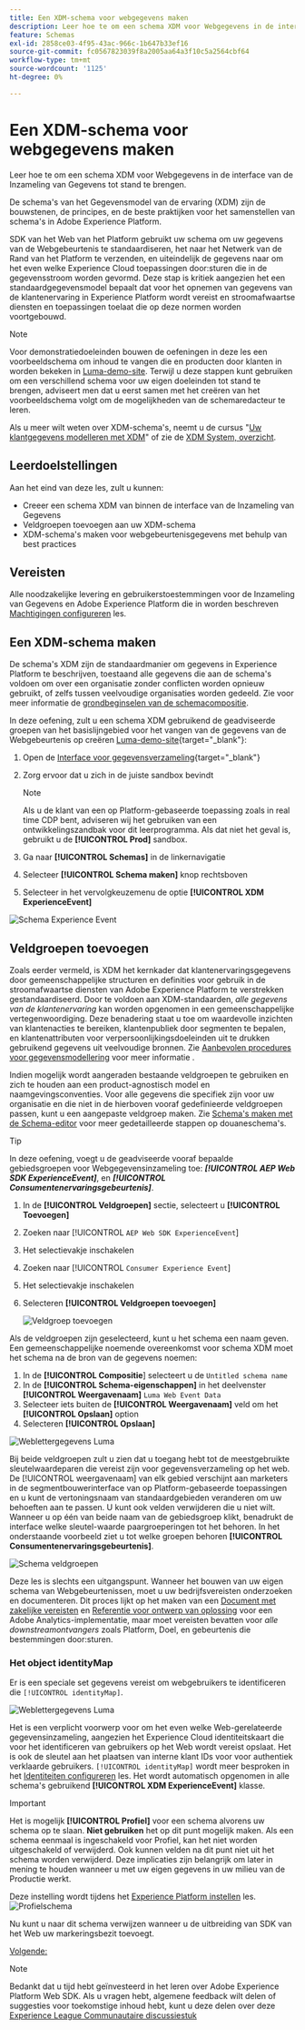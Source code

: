 ```yaml
---
title: Een XDM-schema voor webgegevens maken
description: Leer hoe te om een schema XDM voor Webgegevens in de interface van de Inzameling van Gegevens tot stand te brengen. Deze les maakt deel uit van de Zelfstudie Adobe Experience Cloud met Web SDK implementeren.
feature: Schemas
exl-id: 2858ce03-4f95-43ac-966c-1b647b33ef16
source-git-commit: fc0567823039f8a2005aa64a3f10c5a2564cbf64
workflow-type: tm+mt
source-wordcount: '1125'
ht-degree: 0%

---
```


# Een XDM-schema voor webgegevens maken

Leer hoe te om een schema XDM voor Webgegevens in de interface van de Inzameling van Gegevens tot stand te brengen.

De schema&#39;s van het Gegevensmodel van de ervaring (XDM) zijn de bouwstenen, de principes, en de beste praktijken voor het samenstellen van schema&#39;s in Adobe Experience Platform.

SDK van het Web van het Platform gebruikt uw schema om uw gegevens van de Webgebeurtenis te standaardiseren, het naar het Netwerk van de Rand van het Platform te verzenden, en uiteindelijk de gegevens naar om het even welke Experience Cloud toepassingen door:sturen die in de gegevensstroom worden gevormd. Deze stap is kritiek aangezien het een standaardgegevensmodel bepaalt dat voor het opnemen van gegevens van de klantenervaring in Experience Platform wordt vereist en stroomafwaartse diensten en toepassingen toelaat die op deze normen worden voortgebouwd.

>[!NOTE]
>
> Voor demonstratiedoeleinden bouwen de oefeningen in deze les een voorbeeldschema om inhoud te vangen die en producten door klanten in worden bekeken in [Luma-demo-site](https://luma.enablementadobe.com/content/luma/us/en.html). Terwijl u deze stappen kunt gebruiken om een verschillend schema voor uw eigen doeleinden tot stand te brengen, adviseert men dat u eerst samen met het creëren van het voorbeeldschema volgt om de mogelijkheden van de schemaredacteur te leren.

Als u meer wilt weten over XDM-schema&#39;s, neemt u de cursus &quot;[Uw klantgegevens modelleren met XDM](https://experienceleague.adobe.com/?recommended=ExperiencePlatform-D-1-2021.1.xdm)&quot; of zie de [XDM System, overzicht](https://experienceleague.adobe.com/docs/experience-platform/xdm/home.html?lang=nl).

## Leerdoelstellingen

Aan het eind van deze les, zult u kunnen:

* Creeer een schema XDM van binnen de interface van de Inzameling van Gegevens
* Veldgroepen toevoegen aan uw XDM-schema
* XDM-schema&#39;s maken voor webgebeurtenisgegevens met behulp van best practices

## Vereisten

Alle noodzakelijke levering en gebruikerstoestemmingen voor de Inzameling van Gegevens en Adobe Experience Platform die in worden beschreven [Machtigingen configureren](configure-permissions.md) les.

## Een XDM-schema maken

De schema&#39;s XDM zijn de standaardmanier om gegevens in Experience Platform te beschrijven, toestaand alle gegevens die aan de schema&#39;s voldoen om over een organisatie zonder conflicten worden opnieuw gebruikt, of zelfs tussen veelvoudige organisaties worden gedeeld. Zie voor meer informatie de [grondbeginselen van de schemacompositie](https://experienceleague.adobe.com/docs/experience-platform/xdm/schema/composition.html?lang=en).

In deze oefening, zult u een schema XDM gebruikend de geadviseerde groepen van het basislijngebied voor het vangen van de gegevens van de Webgebeurtenis op creëren [Luma-demo-site](https://luma.enablementadobe.com/content/luma/us/en.html){target=&quot;_blank&quot;}:

1. Open de [Interface voor gegevensverzameling](https://launch.adobe.com/){target=&quot;_blank&quot;}
1. Zorg ervoor dat u zich in de juiste sandbox bevindt

   >[!NOTE]
   >
   >Als u de klant van een op Platform-gebaseerde toepassing zoals in real time CDP bent, adviseren wij het gebruiken van een ontwikkelingszandbak voor dit leerprogramma. Als dat niet het geval is, gebruikt u de **[!UICONTROL Prod]** sandbox.

1. Ga naar **[!UICONTROL Schemas]** in de linkernavigatie
1. Selecteer **[!UICONTROL Schema maken]** knop rechtsboven
1. Selecteer in het vervolgkeuzemenu de optie **[!UICONTROL XDM ExperienceEvent]**

![Schema Experience Event](assets/schema-XDM-experience-event.jpg)

## Veldgroepen toevoegen

Zoals eerder vermeld, is XDM het kernkader dat klantenervaringsgegevens door gemeenschappelijke structuren en definities voor gebruik in de stroomafwaartse diensten van Adobe Experience Platform te verstrekken gestandaardiseerd. Door te voldoen aan XDM-standaarden, _alle gegevens van de klantenervaring_ kan worden opgenomen in een gemeenschappelijke vertegenwoordiging. Deze benadering staat u toe om waardevolle inzichten van klantenacties te bereiken, klantenpubliek door segmenten te bepalen, en klantenattributen voor verpersoonlijkingsdoeleinden uit te drukken gebruikend gegevens uit veelvoudige bronnen. Zie [Aanbevolen procedures voor gegevensmodellering](https://experienceleague.adobe.com/docs/experience-platform/xdm/schema/best-practices.html?lang=en) voor meer informatie .

Indien mogelijk wordt aangeraden bestaande veldgroepen te gebruiken en zich te houden aan een product-agnostisch model en naamgevingsconventies. Voor alle gegevens die specifiek zijn voor uw organisatie en die niet in de hierboven vooraf gedefinieerde veldgroepen passen, kunt u een aangepaste veldgroep maken. Zie [Schema&#39;s maken met de Schema-editor](https://experienceleague.adobe.com/docs/experience-platform/xdm/tutorials/create-schema-ui.html?lang=en#create) voor meer gedetailleerde stappen op douaneschema&#39;s.

>[!TIP]
> 
>In deze oefening, voegt u de geadviseerde vooraf bepaalde gebiedsgroepen voor Webgegevensinzameling toe: _**[!UICONTROL AEP Web SDK ExperienceEvent]**_, en _**[!UICONTROL Consumentenervaringsgebeurtenis]**_.

1. In de **[!UICONTROL Veldgroepen]** sectie, selecteert u **[!UICONTROL Toevoegen]**
1. Zoeken naar [!UICONTROL `AEP Web SDK ExperienceEvent`]
1. Het selectievakje inschakelen
1. Zoeken naar [!UICONTROL `Consumer Experience Event`]
1. Het selectievakje inschakelen
1. Selecteren **[!UICONTROL Veldgroepen toevoegen]**

   ![Veldgroep toevoegen](assets/schema-add-field-group.jpg)

Als de veldgroepen zijn geselecteerd, kunt u het schema een naam geven. Een gemeenschappelijke noemende overeenkomst voor schema XDM moet het schema na de bron van de gegevens noemen:

1. In de **[!UICONTROL Compositie**] selecteert u de `Untitled schema name`
1. In de **[!UICONTROL Schema-eigenschappen]** in het deelvenster **[!UICONTROL Weergavenaam]** `Luma Web Event Data`
1. Selecteer iets buiten de **[!UICONTROL Weergavenaam]** veld om het **[!UICONTROL Opslaan]** option
1. Selecteren **[!UICONTROL Opslaan]**

![Weblettergegevens Luma](assets/schema-luma-web-event-data.png)

Bij beide veldgroepen zult u zien dat u toegang hebt tot de meestgebruikte sleutelwaardeparen die vereist zijn voor gegevensverzameling op het web. De [!UICONTROL weergavenaam] van elk gebied verschijnt aan marketers in de segmentbouwerinterface van op Platform-gebaseerde toepassingen en u kunt de vertoningsnaam van standaardgebieden veranderen om uw behoeften aan te passen. U kunt ook velden verwijderen die u niet wilt. Wanneer u op één van beide naam van de gebiedsgroep klikt, benadrukt de interface welke sleutel-waarde paargroeperingen tot het behoren. In het onderstaande voorbeeld ziet u tot welke groepen behoren **[!UICONTROL Consumentenervaringsgebeurtenis]**.

![Schema veldgroepen](assets/schema-consumer-experience-event.jpg)

Deze les is slechts een uitgangspunt. Wanneer het bouwen van uw eigen schema van Webgebeurtenissen, moet u uw bedrijfsvereisten onderzoeken en documenteren. Dit proces lijkt op het maken van een [Document met zakelijke vereisten](https://experienceleague.adobe.com/docs/analytics-learn/tutorials/implementation/implementation-basics/creating-a-business-requirements-document.html) en [Referentie voor ontwerp van oplossing](https://experienceleague.adobe.com/docs/analytics-learn/tutorials/implementation/implementation-basics/creating-and-maintaining-an-sdr.html) voor een Adobe Analytics-implementatie, maar moet vereisten bevatten voor _alle downstreamontvangers_ zoals Platform, Doel, en gebeurtenis die bestemmingen door:sturen.


### Het object identityMap

Er is een speciale set gegevens vereist om webgebruikers te identificeren die `[!UICONTROL identityMap]`.

![Weblettergegevens Luma](assets/schema-identityMap.png)

Het is een verplicht voorwerp voor om het even welke Web-gerelateerde gegevensinzameling, aangezien het Experience Cloud identiteitskaart die voor het identificeren van gebruikers op het Web wordt vereist opslaat. Het is ook de sleutel aan het plaatsen van interne klant IDs voor voor authentiek verklaarde gebruikers. `[!UICONTROL identityMap]` wordt meer besproken in het [Identiteiten configureren](configure-identities.md) les. Het wordt automatisch opgenomen in alle schema&#39;s gebruikend **[!UICONTROL XDM ExperienceEvent]** klasse.


>[!IMPORTANT]
>
> Het is mogelijk **[!UICONTROL Profiel]** voor een schema alvorens uw schema op te slaan. **Niet gebruiken** het op dit punt mogelijk maken. Als een schema eenmaal is ingeschakeld voor Profiel, kan het niet worden uitgeschakeld of verwijderd. Ook kunnen velden na dit punt niet uit het schema worden verwijderd. Deze implicaties zijn belangrijk om later in mening te houden wanneer u met uw eigen gegevens in uw milieu van de Productie werkt.
>
>Deze instelling wordt tijdens het [Experience Platform instellen](setup-experience-platform.md) les.
>![Profielschema](assets/schema-profile.png)

Nu kunt u naar dit schema verwijzen wanneer u de uitbreiding van SDK van het Web uw markeringsbezit toevoegt.


[Volgende: ](configure-identities.md)

>[!NOTE]
>
>Bedankt dat u tijd hebt geïnvesteerd in het leren over Adobe Experience Platform Web SDK. Als u vragen hebt, algemene feedback wilt delen of suggesties voor toekomstige inhoud hebt, kunt u deze delen over deze [Experience League Communautaire discussiestuk](https://experienceleaguecommunities.adobe.com/t5/adobe-experience-platform-launch/tutorial-discussion-implement-adobe-experience-cloud-with-web/td-p/444996)
